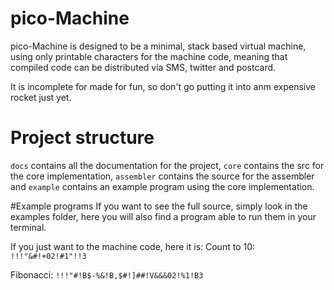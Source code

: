 # pico-Machine
pico-Machine is designed to be a minimal, stack based virtual machine, using only printable characters for the machine code, meaning that compiled code can be distributed via SMS, twitter and postcard.

It is incomplete for made for fun, so don't go putting it into anm expensive rocket just yet.

# Project structure
`docs` contains all the documentation for the project, `core` contains the src for the core implementation, `assembler` contains the source for the assembler and `example` contains an example program using the core implementation.

#Example programs
If you want to see the full source, simply look in the examples folder, here you will also find a program able to run them in your terminal.

If you just want to the machine code, here it is:
Count to 10: `!!!"&#!+02!#1"!!3`

Fibonacci: `!!!"#!B$-%&!B,$#!]##!V&&&02!%1!B3`
